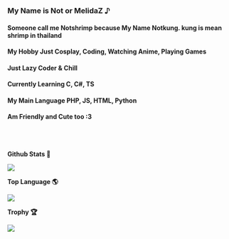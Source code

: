 ### My Name is Not or MelidaZ ♪
#### Someone call me Notshrimp because My Name Notkung. kung is mean shrimp in thailand
#### My Hobby Just Cosplay, Coding, Watching Anime, Playing Games
#### Just Lazy Coder & Chill
#### Currently Learning C, C#, TS
#### My Main Language PHP, JS, HTML, Python
#### Am Friendly and Cute too :3
<br>
<br>
<p align="center">
    <p><b>Github Stats 🎲<b></p>
    <img src="https://github-readme-stats.vercel.app/api?username=MelidaZ&include_all_commits=true&count_private=true&theme=react&show_icons=true&hide_border=true&title_color=2c98ff&icon_color=2c98ff&bg_color=0d1117"/>
  <br>
  
<p align="center">
    <p><b>Top Language 🌎<b></p>
    <img src="https://github-readme-stats.vercel.app/api/top-langs/?username=MelidaZ&layout=compact&theme=react&show_icons=true&hide_border=true&title_color=2c98ff&icon_color=2c98ff&bg_color=0d1117"/>
  <br>

<p align="center">
    <p><b>Trophy 🏆<b></p>
    <img src="https://github-profile-trophy.vercel.app/?username=MelidaZ&theme=discord"/>
  <br>
